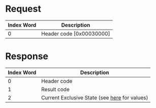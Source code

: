 # Request

| Index Word | Description                |
|------------|----------------------------|
| 0          | Header code \[0x00030000\] |

# Response

| Index Word | Description                                                              |
|------------|--------------------------------------------------------------------------|
| 0          | Header code                                                              |
| 1          | Result code                                                              |
| 2          | Current Exclusive State (see [here](NDM_Services "wikilink") for values) |